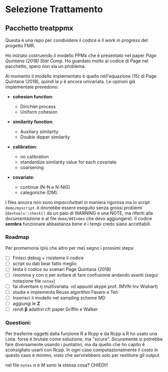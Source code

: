 # Selezione Trattamento 
## Pacchetto treatppmx

Questa è una repo per condividere il codice e il *work in progress* del progetto FMR.

Ho iniziato costruendo il modello PPMx che è presentato nel paper *Page Quintana (2018) Stat Comp*. Ho guardato molto al codice di Page nel pacchetto, spero non sia un problema. 

Al momento il modello implementato è quello nell'equazione (15) di Page Quintana (2018), quindi la $y$ è ancora univariata. Le opzioni già implementate prevedono: 

  * **cohesion function**:

    - Dirichlet process 
    - Uniform cohesion 
  
  * **similarity function**:
  
    - Auxiliary similarity
    - Double dipper similarity
  
  * **calibration**:
  
    - no calibration
    - standardize similarity value for each covariate
    - coarsening 
  
  * **covariate**:
  
    - continue (N–N e N-NIG)
    - categoriche (DM).

I files ancora non sono *impacchettati* in maniera rigorosa ma lo script `demo/myscript.R` dovrebbe essere eseguito senza grossi problemi (`devtools::check()` da un paio di WARNING e una NOTE, ma riferiti alla documentazione e al file `demo/00Index` che devo aggiungere). 
Il codice **sembra** funzionare abbastanza bene e i tempi credo siano accettabili. 

### Roadmap
Per promemoria (più che altro per me) segno i prossimi steps:

  - [ ] Finisci debug + risistema il codice
  - [ ] script su dati bear fatto meglio
  - [ ] testa il codice su scenari Page Quintana (2018)
  - [ ] rinomina y con $\eta$ per evitare di fare confusione andando avanti (segui notazione file `notex`)
  - [ ] fai diventare $\eta$ multivariata. vd appunti skype prof. (MVN-Inv Wishart)
  - [ ] studia e implementa Reuse algorithm Favaro e Teh
  - [ ] Inserisci il modello nel sampling scheme MD 
  - [ ] aggiungi le $\boldsymbol{Z}$
  - [ ] rendi $\boldsymbol{\beta}$ adattivi cfr paper Griffin e Walker
  
### Questioni:
Per trasferire oggetti dalla funzione R a Rcpp e da Rcpp a R ho usato una Lista. forse è brutale come soluzione, ma "sicura". Sicuramente si potrebbe fare diversamente usando i puntatori, ma da quello che ho capito è sconsigliato usarli con Rcpp. In ogni caso computazionalmente il costo in questo caso è minimo, visto che servirebbero solo per restituire gli output.

nel file `notex` $\alpha$ e $M$ sono la stessa cosa? CHIEDI!!